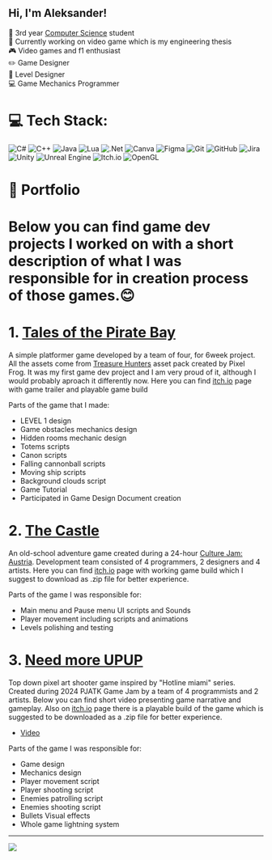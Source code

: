 
<!--Level 1: Simple bio and stats-->
## Hi, I'm Aleksander!

🏫 3rd year [Computer Science](https://pja.edu.pl/informatyka/) student<br/>
🔭 Currently working on video game which is my engineering thesis<br/>
🎮 Video games and f1 enthusiast<br/>
✏️ Game Designer<br/>
🔧 Level Designer<br/>
💻 Game Mechanics Programmer<br/>

# 💻 Tech Stack:
![C#](https://img.shields.io/badge/c%23-%23239120.svg?style=for-the-badge&logo=csharp&logoColor=white) ![C++](https://img.shields.io/badge/c++-%2300599C.svg?style=for-the-badge&logo=c%2B%2B&logoColor=white) ![Java](https://img.shields.io/badge/java-%23ED8B00.svg?style=for-the-badge&logo=openjdk&logoColor=white) ![Lua](https://img.shields.io/badge/lua-%232C2D72.svg?style=for-the-badge&logo=lua&logoColor=white) ![.Net](https://img.shields.io/badge/.NET-5C2D91?style=for-the-badge&logo=.net&logoColor=white) ![Canva](https://img.shields.io/badge/Canva-%2300C4CC.svg?style=for-the-badge&logo=Canva&logoColor=white) ![Figma](https://img.shields.io/badge/figma-%23F24E1E.svg?style=for-the-badge&logo=figma&logoColor=white) ![Git](https://img.shields.io/badge/git-%23F05033.svg?style=for-the-badge&logo=git&logoColor=white) ![GitHub](https://img.shields.io/badge/github-%23121011.svg?style=for-the-badge&logo=github&logoColor=white) ![Jira](https://img.shields.io/badge/jira-%230A0FFF.svg?style=for-the-badge&logo=jira&logoColor=white) ![Unity](https://img.shields.io/badge/unity-%23000000.svg?style=for-the-badge&logo=unity&logoColor=white) ![Unreal Engine](https://img.shields.io/badge/unrealengine-%23313131.svg?style=for-the-badge&logo=unrealengine&logoColor=white) ![Itch.io](https://img.shields.io/badge/Itch-%23FF0B34.svg?style=for-the-badge&logo=Itch.io&logoColor=white) ![OpenGL](https://img.shields.io/badge/OpenGL-white?logo=OpenGL&style=for-the-badge)

# 📕 Portfolio 
# Below you can find game dev projects I worked on with a short description of what I was responsible for in creation process of those games.😊

# 1. [Tales of the Pirate Bay](https://github.com/Cyranixonpj/2024_12c_02_6week)
A simple platformer game developed by a team of four, for 6week project. All the assets come from [Treasure Hunters](https://pixelfrog-assets.itch.io/treasure-hunters) asset pack created by Pixel Frog. It was my first game dev project and I am very proud of it, although I would probably aproach it differently now. Here you can find [itch.io](https://vicki11.itch.io/tales-of-the-pirate-bay) page with game trailer and playable game build<br/>

Parts of the game that I made:
* LEVEL 1 design
* Game obstacles mechanics design
* Hidden rooms mechanic design
* Totems scripts
* Canon scripts
* Falling cannonball scripts
* Moving ship scripts
* Background clouds script
* Game Tutorial
* Participated in Game Design Document creation

# 2. [The Castle](https://github.com/Cyranixonpj/Culture_Jam_Austria_2024) 
An old-school adventure game created during a 24-hour [Culture Jam: Austria](https://itch.io/jam/culture-jam-austria). Development team consisted of 4 programmers, 2 designers and 4 artists. Here you can find [itch.io](https://romulus162.itch.io/the-castle) page with working game build which I suggest to download as .zip file for better experience.  

Parts of the game I was responsible for:
* Main menu and Pause menu UI scripts and Sounds
* Player movement including scripts and animations
* Levels polishing and testing

# 3. [Need more UPUP](https://github.com/Cyranixonpj/Pjatk_GameJam_2024)
Top down pixel art shooter game inspired by "Hotline miami" series. Created during 2024 PJATK Game Jam by a team of 4 programmists and 2 artists. Below you can find short video presenting game narrative and gameplay. Also on [itch.io](https://vicki11.itch.io/need-more-upup) page there is a playable build of the game which is suggested to be downloaded as a .zip file for better experience. 
* [Video](https://www.youtube.com/watch?v=mQ1bZkmIaV8&ab_channel=SzczurekMaurycy)

Parts of the game I was responsible for:
* Game design
* Mechanics design
* Player movement script
* Player shooting script
* Enemies patrolling script
* Enemies shooting script
* Bullets Visual effects
* Whole game lightning system 
  

---
[![](https://visitcount.itsvg.in/api?id=Cyranixonpj&icon=0&color=0)](https://visitcount.itsvg.in)

<!-- Proudly created with GPRM ( https://gprm.itsvg.in ) -->



